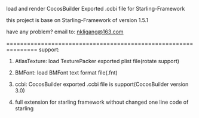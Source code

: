 load and render CocosBuilder Exported .ccbi file for Starling-Framework

this project is base on Starling-Framework of version 1.5.1

have any problem? email to: nkligang@163.com

===============================================================
support:

1. AtlasTexture: load TexturePacker exported plist file(rotate support)

2. BMFont: load BMFont text format file(.fnt)

3. ccbi: CocosBuilder exported .ccbi file is support(CocosBuilder version 3.0)

4. full extension for starling framework without changed one line code of starling
